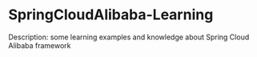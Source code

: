 # SpringCloudAlibaba-Learning
Description: some learning examples and knowledge about Spring Cloud Alibaba framework 
